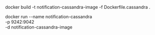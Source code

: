 docker build -t notification-cassandra-image -f Dockerfile.cassandra .

docker run --name notification-cassandra \
    -p 9242:9042 \
    -d notification-cassandra-image
